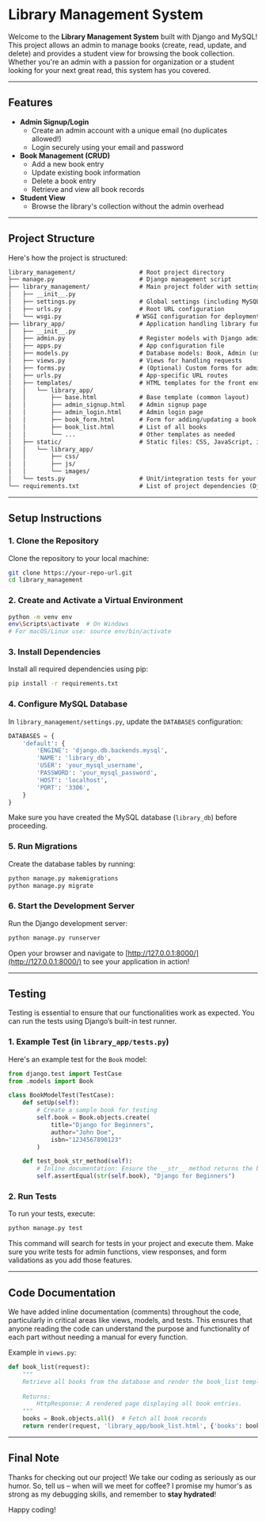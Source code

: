 

# Library Management System

Welcome to the **Library Management System** built with Django and MySQL! This project allows an admin to manage books (create, read, update, and delete) and provides a student view for browsing the book collection. Whether you're an admin with a passion for organization or a student looking for your next great read, this system has you covered.

---

## Features

- **Admin Signup/Login**  
  - Create an admin account with a unique email (no duplicates allowed!)
  - Login securely using your email and password
- **Book Management (CRUD)**
  - Add a new book entry
  - Update existing book information
  - Delete a book entry
  - Retrieve and view all book records
- **Student View**
  - Browse the library's collection without the admin overhead

---

## Project Structure

Here's how the project is structured:

```markdown
library_management/                  # Root project directory
├── manage.py                        # Django management script
├── library_management/              # Main project folder with settings
│   ├── __init__.py
│   ├── settings.py                  # Global settings (including MySQL configuration)
│   ├── urls.py                      # Root URL configuration
│   └── wsgi.py                     # WSGI configuration for deployment
├── library_app/                     # Application handling library functionalities
│   ├── __init__.py
│   ├── admin.py                     # Register models with Django admin
│   ├── apps.py                      # App configuration file
│   ├── models.py                    # Database models: Book, Admin (using Django's auth)
│   ├── views.py                     # Views for handling requests
│   ├── forms.py                     # (Optional) Custom forms for admin and book operations
│   ├── urls.py                      # App-specific URL routes
│   ├── templates/                   # HTML templates for the front end
│   │   └── library_app/
│   │       ├── base.html            # Base template (common layout)
│   │       ├── admin_signup.html    # Admin signup page
│   │       ├── admin_login.html     # Admin login page
│   │       ├── book_form.html       # Form for adding/updating a book
│   │       ├── book_list.html       # List of all books
│   │       └── ...                  # Other templates as needed
│   ├── static/                      # Static files: CSS, JavaScript, images
│   │   └── library_app/
│   │       ├── css/
│   │       ├── js/
│   │       └── images/
│   └── tests.py                     # Unit/integration tests for your app
└── requirements.txt                 # List of project dependencies (Django, mysqlclient, etc.)
```

---

## Setup Instructions

### 1. Clone the Repository

Clone the repository to your local machine:

```bash
git clone https://your-repo-url.git
cd library_management
```

### 2. Create and Activate a Virtual Environment

```bash
python -m venv env
env\Scripts\activate  # On Windows
# For macOS/Linux use: source env/bin/activate
```

### 3. Install Dependencies

Install all required dependencies using pip:

```bash
pip install -r requirements.txt
```

### 4. Configure MySQL Database

In `library_management/settings.py`, update the `DATABASES` configuration:

```python
DATABASES = {
    'default': {
        'ENGINE': 'django.db.backends.mysql',
        'NAME': 'library_db',            
        'USER': 'your_mysql_username',     
        'PASSWORD': 'your_mysql_password', 
        'HOST': 'localhost',
        'PORT': '3306',
    }
}
```

Make sure you have created the MySQL database (`library_db`) before proceeding.

### 5. Run Migrations

Create the database tables by running:

```bash
python manage.py makemigrations
python manage.py migrate
```

### 6. Start the Development Server

Run the Django development server:

```bash
python manage.py runserver
```

Open your browser and navigate to [http://127.0.0.1:8000/](http://127.0.0.1:8000/) to see your application in action!

---

## Testing

Testing is essential to ensure that our functionalities work as expected. You can run the tests using Django’s built-in test runner.

### 1. Example Test (in `library_app/tests.py`)

Here's an example test for the `Book` model:

```python
from django.test import TestCase
from .models import Book

class BookModelTest(TestCase):
    def setUp(self):
        # Create a sample book for testing
        self.book = Book.objects.create(
            title="Django for Beginners",
            author="John Doe",
            isbn="1234567890123"
        )

    def test_book_str_method(self):
        # Inline documentation: Ensure the __str__ method returns the book title.
        self.assertEqual(str(self.book), "Django for Beginners")
```

### 2. Run Tests

To run your tests, execute:

```bash
python manage.py test
```

This command will search for tests in your project and execute them. Make sure you write tests for admin functions, view responses, and form validations as you add those features.

---

## Code Documentation

We have added inline documentation (comments) throughout the code, particularly in critical areas like views, models, and tests. This ensures that anyone reading the code can understand the purpose and functionality of each part without needing a manual for every function.

Example in `views.py`:

```python
def book_list(request):
    """
    Retrieve all books from the database and render the book_list template.
    
    Returns:
        HttpResponse: A rendered page displaying all book entries.
    """
    books = Book.objects.all()  # Fetch all book records
    return render(request, 'library_app/book_list.html', {'books': books})
```

---

## Final Note

Thanks for checking out our project! We take our coding as seriously as our humor. So, tell us – when will we meet for coffee? I promise my humor's as strong as my debugging skills, and remember to **stay hydrated**!

Happy coding!
